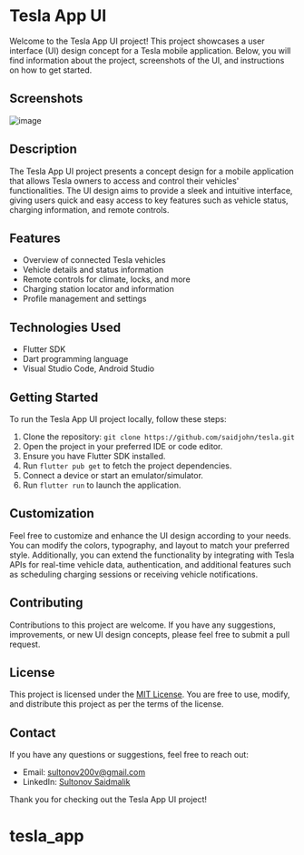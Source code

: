 # Tesla App UI

Welcome to the Tesla App UI project! This project showcases a user interface (UI) design concept for a Tesla mobile application. Below, you will find information about the project, screenshots of the UI, and instructions on how to get started.

## Screenshots

![image](https://github.com/saidjohn/tesla/assets/120701354/ec387e81-c6a4-4533-b66f-dadc97b2bf1e)


## Description

The Tesla App UI project presents a concept design for a mobile application that allows Tesla owners to access and control their vehicles' functionalities. The UI design aims to provide a sleek and intuitive interface, giving users quick and easy access to key features such as vehicle status, charging information, and remote controls.

## Features

- Overview of connected Tesla vehicles
- Vehicle details and status information
- Remote controls for climate, locks, and more
- Charging station locator and information
- Profile management and settings

## Technologies Used

- Flutter SDK
- Dart programming language
- Visual Studio Code, Android Studio

## Getting Started

To run the Tesla App UI project locally, follow these steps:

1. Clone the repository: `git clone https://github.com/saidjohn/tesla.git`
2. Open the project in your preferred IDE or code editor.
3. Ensure you have Flutter SDK installed.
4. Run `flutter pub get` to fetch the project dependencies.
5. Connect a device or start an emulator/simulator.
6. Run `flutter run` to launch the application.

## Customization

Feel free to customize and enhance the UI design according to your needs. You can modify the colors, typography, and layout to match your preferred style. Additionally, you can extend the functionality by integrating with Tesla APIs for real-time vehicle data, authentication, and additional features such as scheduling charging sessions or receiving vehicle notifications.

## Contributing

Contributions to this project are welcome. If you have any suggestions, improvements, or new UI design concepts, please feel free to submit a pull request.

## License

This project is licensed under the [MIT License](LICENSE). You are free to use, modify, and distribute this project as per the terms of the license.

## Contact

If you have any questions or suggestions, feel free to reach out:

- Email: [sultonov200v@gmail.com](mailto:sultonov200v@gmail.com)
- LinkedIn: [Sultonov Saidmalik](linkedin.com/in/saidmalik-sultonov-a54bb425b)
  

Thank you for checking out the Tesla App UI project!

# tesla_app
